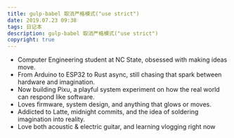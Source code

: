 ```yaml
---
title: gulp-babel 取消严格模式("use strict")
date: 2019.07.23 09:38
tags: 日记本
description: gulp-babel 取消严格模式("use strict")
copyright: true
---
```


- Computer Engineering student at NC State, obsessed with making ideas move.
- From Arduino to ESP32 to Rust async, still chasing that spark between hardware and imagination.
- Now building Pixu, a playful system experiment on how the real world can respond like software.
- Loves firmware, system design, and anything that glows or moves.
- Addicted to Latte, midnight commits, and the idea of soldering imagination into reality.
- Love both acoustic & electric guitar, and learning vlogging right now
